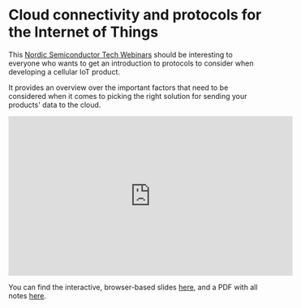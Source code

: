 # Cloud connectivity and protocols for the Internet of Things

This
[Nordic Semiconductor Tech Webinars](https://www.nordicsemi.com/Events/Webinars)
should be interesting to everyone who wants to get an introduction to protocols
to consider when developing a cellular IoT product.

It provides an overview over the important factors that need to be considered
when it comes to picking the right solution for sending your products' data to
the cloud.

<iframe width="560" height="315" src="https://www.youtube-nocookie.com/embed/pNaBB_OFbgg" frameborder="0" allow="accelerometer; autoplay; clipboard-write; encrypted-media; gyroscope; picture-in-picture" allowfullscreen></iframe>

You can find the interactive, browser-based slides
[here](https://coderbyheart.github.io/nordicwebinar2020/index.html), and a PDF
with all notes
[here](https://devzone.nordicsemi.com/cfs-file/__key/support-attachments/beef5d1b77644c448dabff31668f3a47-cfd384f9b1874d3caf1df02c9677eca4/7065.Cloud-connectivity-and-protocols-for-the-Internet-of-Things-_2D00_-Notes.pdf).
